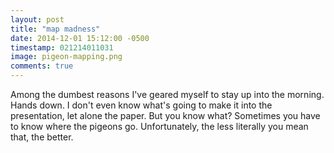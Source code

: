 ```yaml
---
layout: post
title: "map madness"
date: 2014-12-01 15:12:00 -0500
timestamp: 021214011031 
image: pigeon-mapping.png 
comments: true
---
```


Among the dumbest reasons I've geared myself to stay up into the morning. Hands down. I don't even know what's going to make it into the presentation, let alone the paper. But you know what? Sometimes you have to know where the pigeons go. Unfortunately, the less literally you mean that, the better.
